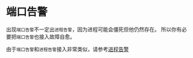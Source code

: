 # 端口告警

出现`端口告警`不一定出`进程告警`，因为进程可能会僵死但他仍然存在。
所以你有必要把`端口告警`也接入故障自愈。

由于`端口告警`和`进程告警`接入非常类似，请参考[进程告警](Process_Miss_Alarm.html)

